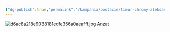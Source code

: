 ```yaml
---
{"dg-publish":true,"permalink":"/kampania/postacie/timur-chromy-aleksander/","dgPassFrontmatter":true}
---
```


![d6ac8a218e9038181edfe356a0aeafff.jpg](/img/user/6%20Obrazy/d6ac8a218e9038181edfe356a0aeafff.jpg)
Anzat